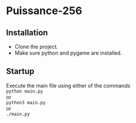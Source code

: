# Puissance-256

## Installation

- Clone the project.
- Make sure python and pygame are installed.

## Startup

Execute the main file using either of the commands\
```python main.py```\
    or\
```python3 main.py```\
    or\
```./main.py```
